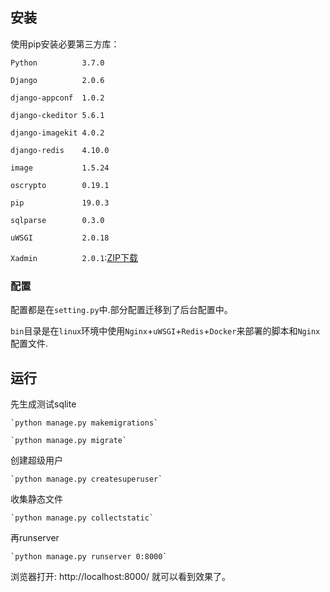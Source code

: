 ## 安装
使用pip安装必要第三方库：  

`Python          3.7.0`

`Django          2.0.6`

`django-appconf  1.0.2`

`django-ckeditor 5.6.1`  

`django-imagekit 4.0.2`  

`django-redis    4.10.0`

`image           1.5.24`

`oscrypto        0.19.1`

`pip             19.0.3`

`sqlparse        0.3.0`

`uWSGI           2.0.18`

`Xadmin          2.0.1`:[ZIP下载](https://github.com/sshwsfc/xadmin/tree/django2)

### 配置
配置都是在`setting.py`中.部分配置迁移到了后台配置中。

`bin`目录是在`linux`环境中使用`Nginx`+`uWSGI`+`Redis`+`Docker`来部署的脚本和`Nginx`配置文件.


## 运行
 先生成测试sqlite
 
    `python manage.py makemigrations`
    
    `python manage.py migrate`
    
 创建超级用户
 
    `python manage.py createsuperuser`
    
 收集静态文件
 
    `python manage.py collectstatic`
    
 再runserver
 
    `python manage.py runserver 0:8000`
    

 浏览器打开: http://localhost:8000/  就可以看到效果了。

